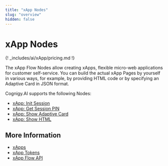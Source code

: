 ```yaml
---
title: "xApp Nodes" 
slug: "overview" 
hidden: false 
---
```


# xApp Nodes

{! _includes/ai/xApp/pricing.md !}

The xApp Flow Nodes allow creating xApps, flexible micro-web applications for customer self-service. You can build the actual xApp Pages by yourself in various ways, for example, by providing HTML code or by specifying an Adaptive Card in JSON format.

Cognigy.AI supports the following Nodes:

- [xApp: Init Session](init-xApp-session.md)
- [xApp: Get Session PIN](get-xApp-session-PIN.md)
- [xApp: Show Adaptive Card](set-AdaptiveCard-xApp-state.md)
- [xApp: Show HTML](set-html-xApp-state.md)
   
## More Information

- [xApps](../../../../xApps/overview.md)
- [xApp Tokens](../../../../xApps/tokens.md)
- [xApp Flow API](../../../../xApps/api.md)